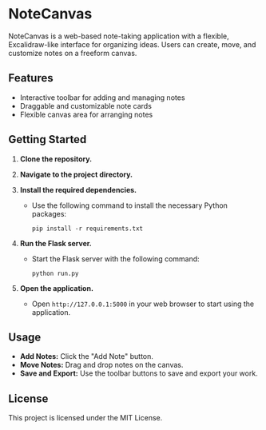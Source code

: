 # NoteCanvas

NoteCanvas is a web-based note-taking application with a flexible, Excalidraw-like interface for organizing ideas. Users can create, move, and customize notes on a freeform canvas.

## Features

- Interactive toolbar for adding and managing notes
- Draggable and customizable note cards
- Flexible canvas area for arranging notes

## Getting Started

1. **Clone the repository.**

2. **Navigate to the project directory.**

3. **Install the required dependencies.**
   
   - Use the following command to install the necessary Python packages:
     ```
     pip install -r requirements.txt
     ```

4. **Run the Flask server.**

   - Start the Flask server with the following command:
     ```
     python run.py
     ```

5. **Open the application.**

   - Open `http://127.0.0.1:5000` in your web browser to start using the application.

## Usage

- **Add Notes:** Click the "Add Note" button.
- **Move Notes:** Drag and drop notes on the canvas.
- **Save and Export:** Use the toolbar buttons to save and export your work.


## License

This project is licensed under the MIT License.
